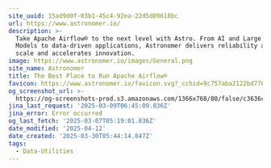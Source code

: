 ```yaml
---
site_uuid: 15ad9d0f-03b1-45c4-92ea-22d5d09618bc
url: https://www.astronomer.io/
description: >-
  Take Apache Airflow® to the next level with Astro. From AI and Large Language
  Models to data-driven applications, Astronomer delivers reliability at any
  scale and accelerates innovation.
image: https://www.astronomer.io/images/General.png
site_name: Astronomer
title: The Best Place to Run Apache Airflow®
favicon: https://www.astronomer.io/favicon.svg?_cchid=9c757aba2122bd77699d0b55ce381f6c
og_screenshot_url: >-
  https://og-screenshots-prod.s3.amazonaws.com/1366x768/80/false/c3636c9adad3e69e9e40f4d1c90fbbc94a75074ddfee7365577f5124be2c0e3a.jpeg
jina_last_request: '2025-03-09T06:45:09.836Z'
jina_error: Error occurred
og_last_fetch: '2025-03-07T05:19:01.836Z'
date_modified: '2025-04-12'
date_created: '2025-03-30T05:44:14.847Z'
tags:
  - Data-Utilities
---
```














